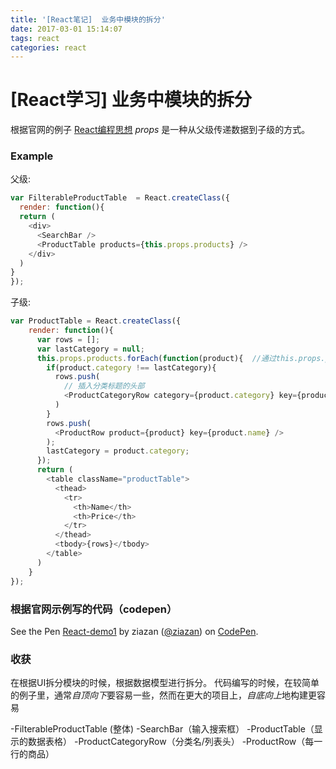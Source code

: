 ```yaml
---
title: '[React笔记]  业务中模块的拆分'
date: 2017-03-01 15:14:07
tags: react
categories: react
---
```

# [React学习]  业务中模块的拆分

根据官网的例子 [React编程思想](http://reactjs.cn/react/docs/thinking-in-react-zh-CN.html)
*props* 是一种从父级传递数据到子级的方式。
### Example
父级:
```javascript
var FilterableProductTable  = React.createClass({
  render: function(){
  return (
    <div>
      <SearchBar />
      <ProductTable products={this.props.products} />
    </div>
  )
}
});
```
子级:
```javascript
var ProductTable = React.createClass({
    render: function(){
      var rows = [];
      var lastCategory = null;
      this.props.products.forEach(function(product){  //通过this.props.products 来获取父级传过来的数据
        if(product.category !== lastCategory){
          rows.push(
            // 插入分类标题的头部
            <ProductCategoryRow category={product.category} key={product.category} />
          )
        }
        rows.push(
          <ProductRow product={product} key={product.name} />
        );
        lastCategory = product.category;
      });
      return (
        <table className="productTable">
          <thead>
            <tr>
              <th>Name</th>
              <th>Price</th>
            </tr>
          </thead>
          <tbody>{rows}</tbody>
        </table>
      )
    }
});
```
### 根据官网示例写的代码（codepen）
<p data-height="265" data-theme-id="0" data-slug-hash="yMYwXm" data-default-tab="js" data-user="ziazan" data-embed-version="2" data-pen-title="React-demo1" class="codepen">See the Pen <a href="http://codepen.io/ziazan/pen/yMYwXm/">React-demo1</a> by ziazan (<a href="http://codepen.io/ziazan">@ziazan</a>) on <a href="http://codepen.io">CodePen</a>.</p>
<script async src="https://production-assets.codepen.io/assets/embed/ei.js"></script>

### 收获
在根据UI拆分模块的时候，根据数据模型进行拆分。
代码编写的时候，在较简单的例子里，通常*自顶向下*要容易一些，然而在更大的项目上，*自底向上*地构建更容易

-FilterableProductTable  (整体)
 -SearchBar（输入搜索框）
 -ProductTable（显示的数据表格）
   -ProductCategoryRow（分类名/列表头）
   -ProductRow（每一行的商品）



